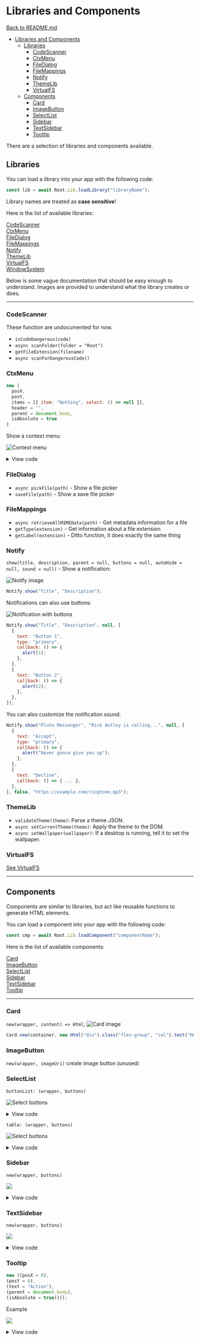 # Libraries and Components

[Back to README.md](README.md)

- [Libraries and Components](#libraries-and-components)
  - [Libraries](#libraries)
    - [CodeScanner](#codescanner)
    - [CtxMenu](#ctxmenu)
    - [FileDialog](#filedialog)
    - [FileMappings](#filemappings)
    - [Notify](#notify)
    - [ThemeLib](#themelib)
    - [VirtualFS](#virtualfs)
  - [Components](#components)
    - [Card](#card)
    - [ImageButton](#imagebutton)
    - [SelectList](#selectlist)
    - [Sidebar](#sidebar)
    - [TextSidebar](#textsidebar)
    - [Tooltip](#tooltip)

There are a selection of libraries and components available.

## Libraries

You can load a library into your app with the following code:

```js
const lib = await Root.Lib.loadLibrary("libraryName");
```

Library names are treated as **case sensitive**!

Here is the list of available libraries:

[CodeScanner](#codescanner)  
[CtxMenu](#ctxmenu)  
[FileDialog](#filedialog)  
[FileMappings](#filemappings)  
[Notify](#notify)  
[ThemeLib](#themelib)  
[VirtualFS](virtualFS.md)  
[WindowSystem](README.md#example-app-code)

Below is some vague documentation that should be easy enough to understand. Images are provided to understand what the library creates or does.

---

### CodeScanner

These function are undocumented for now.

- `isCodeDangerous(code)`
- `async scanFolder(folder = "Root")`
- `getFileExtension(filename)`
- `async scanForDangerousCode()`

### CtxMenu

```js
new (
  posX,
  posY,
  items = [{ item: "Nothing", select: () => null }],
  header = "",
  parent = document.body,
  isAbsolute = true
)
```

Show a context menu:

![Context menu](./images/ctxMenu.png)

<details>

<summary>View code</summary>

```js
const ctxMenu = await Root.Lib.loadLibrary("CtxMenu");

ctxMenu.new(e.clientX, e.clientY, [
  {
    item: Root.Lib.getString("refresh"),
    async select() { ... },
  },
  {
    item: Root.Lib.getString("systemApp_FileManager"),
    async select() { ... },
  },
  {
    item: Root.Lib.getString("systemApp_Settings"),
    async select() { ... },
  },
]);
```

</details>

### FileDialog

- `async pickFile(path)` - Show a file picker
- `saveFile(path)` - Show a save file picker

### FileMappings

- `async retrieveAllMIMEData(path)` - Get metadata information for a file
- `getType(extension)` - Get information about a file extension
- `getLabel(extension)` - Ditto function, it does exactly the same thing

### Notify

`show(title, description, parent = null, buttons = null, autoHide = null, sound = null)` - Show a notification:

![Notify image](./images/notify.png)

```js
Notify.show("Title", "Description");
```

Notifications can also use buttons:

![Notification with buttons](./images/notificationWithButtons.png)

```js
Notify.show("Title", "Description", null, [
  {
    text: "Button 1",
    type: "primary",
    callback: () => {
      alert(1);
    },
  },
  {
    text: "Button 2",
    callback: () => {
      alert(2);
    },
  },
]);
```

You can also customize the notification sound:

```js
Notify.show("Pluto Messenger", "Rick Astley is calling...", null, [
  {
    text: "Accept",
    type: "primary",
    callback: () => {
      alert("Never gonna give you up");
    },
  },
  {
    text: "Decline",
    callback: () => { ... },
  },
], false, "https://example.com/ringtone.mp3");
```

### ThemeLib

- `validateTheme(theme)`: Parse a theme JSON.
- `async setCurrentTheme(theme)`: Apply the theme to the DOM.
- `async setWallpaper(wallpaper)`: If a desktop is running, tell it to set the wallpaper.

### VirtualFS

[See VirtualFS](virtualFS.md)

---

## Components

Components are similar to libraries, but act like reusable functions to generate HTML elements.

You can load a component into your app with the following code:

```js
const cmp = await Root.Lib.loadComponent("componentName");
```

Here is the list of available components:

[Card](#card)  
[ImageButton](#imagebutton)  
[SelectList](#selectlist)  
[Sidebar](#sidebar)  
[TextSidebar](#textsidebar)  
[Tooltip](#tooltip)

---

### Card

`new(wrapper, content) => Html`;
![Card image](./images/card.png)

```js
Card.new(container, new Html("div").class("flex-group", "col").text("Hello!"));
```

### ImageButton

`new(wrapper, imageUri)` create image button (unused)

### SelectList

`buttonList: (wrapper, buttons)`

![Select buttons](./images/selectList_row.png)

<details>

<summary>View code</summary>

```js
const SelectList = await Root.Lib.loadComponent("SelectList");

// . . .

const list = SelectList.buttonList(container, [
  {
    html: "Option 1",
    onclick: () => Root.Modal.alert("Option 1 clicked!"),
  },
  {
    html: "Option 2",
    onclick: () => Root.Modal.alert("Option 2 clicked!"),
  },
  // ...
]);
```

</details>

`table: (wrapper, buttons)`

![Select buttons](./images/selectList_table.png)

<details>

<summary>View code</summary>

```js
const SelectList = await Root.Lib.loadComponent("SelectList");

// . . .

const list = SelectList.table(container, [
  {
    html: "Option 1",
    onclick: () => Root.Modal.alert("Option 1 clicked!"),
  },
  {
    html: "Option 2",
    onclick: () => Root.Modal.alert("Option 2 clicked!"),
  },
  // ...
]);
```

</details>

### Sidebar

`new(wrapper, buttons)`

![](./images/sidebar.png)

<details>

<summary>View code</summary>

```js
const Sidebar = await Root.Lib.loadComponent("Sidebar");

Sidebar.new(sidebarWrapper, [
  {
    onclick: () => { ... },
    html: Root.Lib.icons.newFile,
    title: Root.Lib.getString("action_newDocument"),
  },
  {
    onclick: () => { ... },
    html: Root.Lib.icons.openFolder,
    title: Root.Lib.getString("action_openDocument"),
  },
  {
    onclick: () => { ... },
    html: Root.Lib.icons.save,
    title: Root.Lib.getString("action_save"),
  },
  {
    onclick: () => { ... },
    html: Root.Lib.icons.saveAll,
    title: Root.Lib.getString("action_saveAs"),
  },
  {
    style: {
      "margin-top": "auto",
    },
    onclick: () => { ... },
    html: Root.Lib.icons.help,
    title: Root.Lib.getString("appHelp"),
  },
]);
```

</details>

### TextSidebar

`new(wrapper, buttons)`

![](./images/textSidebar.png)

<details>

<summary>View code</summary>

```js
TextSidebar.new(wrapper, [
  {
    icon: Root.Lib.icons.cpu,
    text: Root.Lib.getString("system"),
    title: Root.Lib.getString("system"),
    onclick() {
      pages.system();
    },
  },
  {
    icon: Root.Lib.icons.users,
    text: Root.Lib.getString("account"),
    title: Root.Lib.getString("account"),
    onclick() {
      pages.account();
    },
  },
  {
    icon: Root.Lib.icons.brush,
    text: Root.Lib.getString("appearance"),
    title: Root.Lib.getString("appearance"),
    onclick() {
      pages.appearance();
    },
  },
  {
    icon: Root.Lib.icons.wifiConnected,
    text: Root.Lib.getString("network"),
    title: Root.Lib.getString("network"),
    onclick() {
      pages.network();
    },
  },
  {
    icon: Root.Lib.icons.application,
    text: Root.Lib.getString("applications"),
    title: Root.Lib.getString("applications"),
    onclick() {
      pages.applications();
    },
  },
  {
    icon: Root.Lib.icons.shield,
    text: Root.Lib.getString("security"),
    title: Root.Lib.getString("security"),
    onclick() {
      pages.security();
    },
  },
]);
```

</details>

### Tooltip

```js
new ((posX = 0),
(posY = 0),
(text = "Action"),
(parent = document.body),
(isAbsolute = true))();
```

Example

![](./images/tooltip.png)

<details>

<summary>View code</summary>

```js
const Tooltip = await Root.Lib.loadComponent("Tooltip");

const bcr = button.elm.getBoundingClientRect();

Tooltip.new(
  bcr.left + bcr.width / 2,
  bcr.bottom - 36,
  "Example",
  document.body,
  true
);
```

</details>
